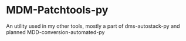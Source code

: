 # MDM-Patchtools-py
An utility used in my other tools, mostly a part of dms-autostack-py and planned MDD-conversion-automated-py
